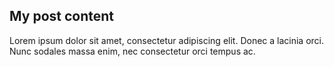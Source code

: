 <!--
---

title: My GitBook Article 2
menu_order: 1
post_status: pending
post_excerpt: This is a post excerpt
taxonomy:
    kb_category:
        - category-slug-1
        - category-slug-2 
        
---
-->

## My post content

Lorem ipsum dolor sit amet, consectetur adipiscing elit. Donec a lacinia orci.
Nunc sodales massa enim, nec consectetur orci tempus ac.
